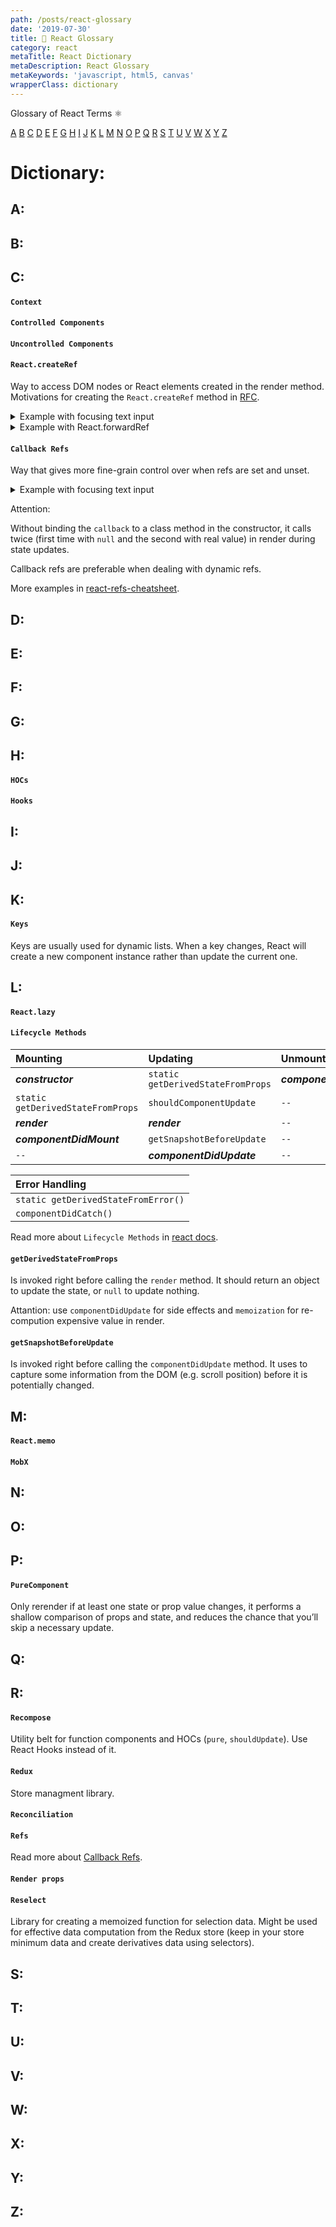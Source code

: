```yaml
---
path: /posts/react-glossary
date: '2019-07-30'
title: 📙 React Glossary
category: react
metaTitle: React Dictionary
metaDescription: React Glossary
metaKeywords: 'javascript, html5, canvas'
wrapperClass: dictionary
---
```


Glossary of React Terms ⚛

[A](#a) [B](#b) [C](#c) [D](#d) [E](#e) [F](#f) [G](#g) [H](#h) [I](#i) [J](#j) [K](#k) [L](#l) [M](#m) [N](#n) [O](#o) [P](#p) [Q](#q) [R](#r) [S](#s) [T](#t) [U](#u) [V](#v) [W](#w) [X](#x) [Y](#y) [Z](#z)

<!-- ## Categories: -->

<!-- 1. [JS Core](/js-dictionary/js-core)
1. [Design Patterns](/js-dictionary/design-patterns)
1. [Architecture principles](/js-dictionary/architecture-principles)
1. [Functional programming](/js-dictionary/functional-programming)
1. [Testing in JS]() -->

# Dictionary:

<!-- https://overreacted.io/react-as-a-ui-runtime/ -->

<!-- https://habr.com/ru/post/458916/ -->

<!-- https://frontend-stuff.com/blog/react-16.9/ -->

## A:
## B:
## C:

#### ```Context```

<!-- https://habr.com/ru/post/419449/ -->

<!-- https://github.com/facebook/react/issues/13739 -->

#### ```Controlled Components```

#### ```Uncontrolled Components```

#### ```React.createRef```

Way to access DOM nodes or React elements created in the render method.
Motivations for creating the ```React.createRef``` method in [RFC](https://github.com/reactjs/rfcs/pull/17/files).

<details>
  <summary>Example with focusing text input</summary>

```js
class CustomTextInput extends Component {
  constructor(props) {
    super(props)
    // create a ref to store the textInput DOM element
    this.textInput = React.createRef() // highlight-line
  }

  focusTextInput = () => {
    this.textInput.current.focus() // highlight-line
  }

  render() {
    return (
      <div>
        <input type="text" ref={this.textInput} />  // highlight-line
        <input type="button" onClick={this.focusTextInput} />
      </div>
    )
  }
}
```
</details>

<details>
  <summary>Example with React.forwardRef</summary>

```js
const FancyButton = React.forwardRef((props, ref) => ( // highlight-line
  <button ref={ref} className="FancyButton">           // highlight-line
    {props.children}
  </button>
))

// You can now get a ref directly to the DOM button:
const ref = React.createRef()                           // highlight-line
<FancyButton ref={ref}>Click me!</FancyButton>          // highlight-line
```
</details>

#### ```Callback Refs```

Way that gives more fine-grain control over when refs are set and unset.

<details>
  <summary>Example with focusing text input</summary>

```js
class CustomTextInput extends Component {
  constructor(props) {
    super(props)
    // create a ref to store the textInput DOM element
    this.textInput = null // highlight-line
    this.setTextInputRef = el => this.textInput = el // highlight-line
  }

  focusTextInput = () => {
    if (this.textInput) this.textInput.focus() // highlight-line
  }

  render() {
    return (
      <div>
        <input type="text" ref={this.setTextInputRef} />  // highlight-line
        <input type="button" onClick={this.focusTextInput} />
      </div>
    )
  }
}
```
</details>

Attention:

Without binding the ```callback``` to a class method in the constructor, it calls twice (first time with ```null``` and the second with real value) in render during state updates.

Callback refs are preferable when dealing with dynamic refs.

<!-- https://moduscreate.com/blog/everything-you-need-to-know-about-refs-in-react/ -->

More examples in [react-refs-cheatsheet](https://react-refs-cheatsheet.netlify.com).

## D:
## E:
## F:
## G:
## H:

#### ```HOCs```

#### ```Hooks```

<!-- https://reactjs.org/docs/hooks-state.html -->
<!-- https://reactjs.org/docs/hooks-effect.html -->
<!-- https://reactjs.org/docs/hooks-faq.html#how-do-lifecycle-methods-correspond-to-hooks -->

<!-- https://www.youtube.com/watch?v=dpw9EHDh2bM -->

<!-- https://blog.jakoblind.no/react-redux-hooks/ -->

<!-- examples -->

<!-- https://gist.github.com/alexeyraspopov/205eecdc57b0f8e0d2f462609b25ba0d -->

<!-- https://gist.github.com/alexeyraspopov/1233af30f77e553fc7c949acf5f61dad -->



## I:
## J:
## K:

#### ```Keys```

Keys are usually used for dynamic lists.
When a key changes, React will create a new component instance rather than update the current one.

<!-- https://reactjs.org/docs/lists-and-keys.html -->

## L:

#### ```React.lazy```

<!-- https://medium.com/@rossbulat/react-lazy-suspense-and-concorrent-react-breakdown-with-examples-2758de98cb1c -->

#### ```Lifecycle Methods```

  Mounting                            |  Updating                           |  Unmounting                |
:-------------------------------------|:------------------------------------|:---------------------------|
***constructor***                     |```static getDerivedStateFromProps```| ***componentWillUnmount*** |
```static getDerivedStateFromProps``` |```shouldComponentUpdate```          |  ```--```                  |
***render***                          | ***render***                        |  ```--```                  |
***componentDidMount***               | ```getSnapshotBeforeUpdate```       |  ```--```                  |
```--```                              | ***componentDidUpdate***            |  ```--```                  |

Error Handling                           |
:----------------------------------------|
 ```static getDerivedStateFromError()``` |
 ```componentDidCatch()```               |

Read more about ```Lifecycle Methods``` in [react docs](https://reactjs.org/docs/react-component.html#updating).

#### ```getDerivedStateFromProps```

Is invoked right before calling the ```render``` method. It should return an object to update the state, or ```null``` to update nothing.

Attantion: use ```componentDidUpdate``` for side effects and ```memoization``` for re-compution expensive value in render.

#### ```getSnapshotBeforeUpdate```

Is invoked right before calling the ```componentDidUpdate``` method. It uses to capture some information from the DOM (e.g. scroll position) before it is potentially changed.


## M:

#### ```React.memo```

#### ```MobX```

<!-- https://reactjs.org/blog/2018/10/23/react-v-16-6.html -->

## N:
## O:
## P:

#### ```PureComponent```

Only rerender if at least one state or prop value changes, it performs a shallow comparison of props and state, and reduces the chance that you’ll skip a necessary update.


## Q:
## R:

#### ```Recompose```

Utility belt for function components and HOCs (```pure```, ```shouldUpdate```). Use React Hooks instead of it.

#### ```Redux```

Store managment library.

#### ```Reconciliation```

<!-- https://reactjs.org/docs/reconciliation.html#recursing-on-children -->

#### ```Refs```

Read more about [Callback Refs](/posts/react-glossary#reactcreateref).

#### ```Render props```

#### ```Reselect```

Library for creating a memoized function for selection data. Might be used for effective data computation from the Redux store (keep in your store minimum data and create derivatives data using selectors).

## S:
## T:
## U:
## V:
## W:
## X:
## Y:
## Z:

